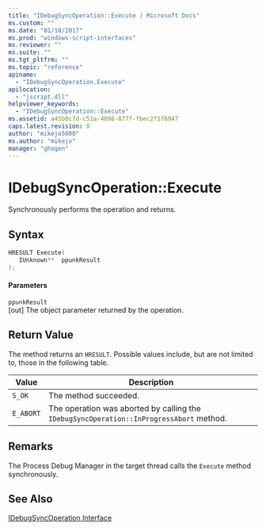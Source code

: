 ```yaml
---
title: "IDebugSyncOperation::Execute | Microsoft Docs"
ms.custom: ""
ms.date: "01/18/2017"
ms.prod: "windows-script-interfaces"
ms.reviewer: ""
ms.suite: ""
ms.tgt_pltfrm: ""
ms.topic: "reference"
apiname: 
  - "IDebugSyncOperation.Execute"
apilocation: 
  - "jscript.dll"
helpviewer_keywords: 
  - "IDebugSyncOperation::Execute"
ms.assetid: a45b8c7d-c51a-4098-877f-fbec2f1f6947
caps.latest.revision: 8
author: "mikejo5000"
ms.author: "mikejo"
manager: "ghogen"
---
```

# IDebugSyncOperation::Execute
Synchronously performs the operation and returns.  
  
## Syntax  
  
```cpp
HRESULT Execute(  
   IUnknown**  ppunkResult  
);  
```  
  
#### Parameters  
 `ppunkResult`  
 [out] The object parameter returned by the operation.  
  
## Return Value  
 The method returns an `HRESULT`. Possible values include, but are not limited to, those in the following table.  
  
|Value|Description|  
|-----------|-----------------|  
|`S_OK`|The method succeeded.|  
|`E_ABORT`|The operation was aborted by calling the `IDebugSyncOperation::InProgressAbort` method.|  
  
## Remarks  
 The Process Debug Manager in the target thread calls the `Execute` method synchronously.  
  
## See Also  
 [IDebugSyncOperation Interface](../../winscript/reference/idebugsyncoperation-interface.md)